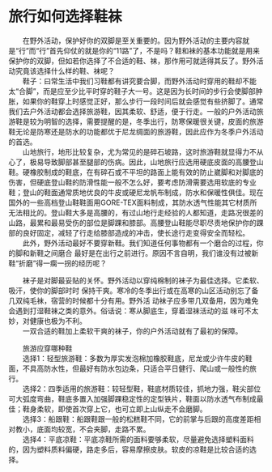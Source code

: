# 旅行如何选择鞋袜  
  
&emsp;&emsp;在野外活动，保护好你的双脚是至关重要的。因为野外活动的主要内容就是“行”而“行”首先仰仗的就是你的“11路”了，不是吗？鞋和袜的基本功能就是用来保护你的双脚，但如若你选择了不合适的鞋、袜，那作用可就适得其反了。野外活动究竟该选择什么样的鞋、袜呢？  
&emsp;&emsp;鞋子：曰常生活中我们习鞋都有讲究要合脚，而野外活动时穿用的鞋却不能太“合脚”，而是应至少比平时穿的鞋子大一号。这是因为长时间的步行会使脚部肿胀，如果你的鞋穿上时感觉正好，那么步行一段时间后就会感觉有些挤脚了。通常我们去户外活动都会选择旅游鞋，因其柔软、舒适，便于行走。一般的户外活动旅游鞋是较为明智的选择，需要提醒的是，冬季出行，防寒保暖很关键，皮面的旅游鞋无论是防寒还是防水的功能都优于尼龙绸面的旅游鞋，因此应作为冬季户外活动的首选。  
&emsp;&emsp;山地旅行，地形比较复杂，尤为常见的是碎石坡路，这时旅游鞋就显得力不从心了，极易导致脚部甚至腿部的伤病。因此，山地旅行应选用硬底皮面的高腰登山鞋。硬橡胶制成的鞋底，在有碎石或不平坦的路面上能有效的防止崴脚和对脚底的伤害，但硬底登山鞋的防滑性能一般不怎么好，要考虑防滑需要选用软底的专业鞋；登山的鞋面通常质地优良的牛皮或硬尼龙帆布制成，防水和保暖性俱佳。现在国外的一些高档登山鞋鞋面用GORE-TEX面料制成，其防水透气性能其它材质所无法相比的。登山鞋大多是高腰的，有过山地行走经验的人都知道，走路况很差的山路，最累和最易受伤的部位是脚踝和膝部。高腰登山鞋能尽职尽责地保护你的踝部的良好固定，减轻了行走给膝部造成的冲击，使长途行走变得安全而轻松。  
&emsp;&emsp;此外，野外活动最好不要穿新鞋。我们知道任何事物都有一个磨合的过程，你的脚和新鞋之间磨合 最好是在出行之前进行。原因不言自明，我们谁没有过被新鞋“折磨”得一瘸一拐的经历呢？  
  
&emsp;&emsp;袜子是对脚最妥贴的关怀。野外活动以穿纯棉制的袜子为最佳选择。它柔软、吸汗，使你的脚部时时 保持干爽。寒冷的冬季出行或在高寒的山区活动别忘了备几双纯毛袜，宿营的时候都十分有用。野外活 动袜子应多带几双备用，因为难免会遇到打湿鞋袜之类的意外。俗话说：寒从脚底生，穿着湿袜活动的滋 味可不太妙，对健康也极为不利。  
&emsp;&emsp;一双合适的鞋加上柔软干爽的袜子，你的户外活动就有了最初的保障。  
  
&emsp;&emsp;旅游应穿哪种鞋  
&emsp;&emsp;选择1：轻型旅游鞋：多数为厚实发泡棉加橡胶鞋底，尼龙或少许牛皮的鞋面，不具高防水性，但最好有防水包边条，只适合平日健行、爬山或一般性的旅行。  
&emsp;&emsp;选择2：四季适用的旅游鞋：较轻型鞋，鞋底材质较佳，抓地力强，鞋尖部位可大弧度弯曲，鞋底多置入加强脚踝稳定性的定型铁片，鞋面以防水透气布制成最佳；鞋身柔软，即使首次穿上它，也可立即上山纵走不会磨脚。  
&emsp;&emsp;选择3：船跟鞋：船跟鞋跟一般的松糕鞋不同，它的前掌与后跟的高度差距相对教小，底面均较宽，不会夹脚，走路不累。  
&emsp;&emsp;选择4：平底凉鞋：平底凉鞋所需的面料要够柔软，尽量避免选择塑料面料的，因为塑料质料偏硬，路走多后，容易摩擦皮肤。软皮的凉鞋是比较合适的选择。  
  
